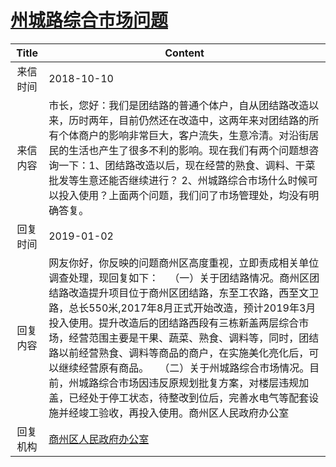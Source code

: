 # [州城路综合市场问题](http://www.shangluo.gov.cn/zmhd/ldxxxx.jsp?urltype=leadermail.LeaderMailContentUrl&wbtreeid=1112&leadermailid=4953)

| Title |                                                                                                                                                     Content                                                                                                                                                     |
|:-----:|-----------------------------------------------------------------------------------------------------------------------------------------------------------------------------------------------------------------------------------------------------------------------------------------------------------------|
| 来信时间  | 2018-10-10                                                                                                                                                                                                                                                                                                      |
| 来信内容  | 市长，您好：我们是团结路的普通个体户，自从团结路改造以来，历时两年，目前仍然还在改造中，这两年来对团结路的所有个体商户的影响非常巨大，客户流失，生意冷清。对沿街居民的生活也产生了很多不利的影响。现在我们有两个问题想咨询一下：1、团结路改造以后，现在经营的熟食、调料、干菜批发等生意还能否继续进行？ 2、州城路综合市场什么时候可以投入使用？上面两个问题，我们问了市场管理处，均没有明确答复。                                                                                                              |
| 回复时间  | 2019-01-02                                                                                                                                                                                                                                                                                                      |
| 回复内容  | 网友你好，你反映的问题商州区高度重视，立即责成相关单位调查处理，现回复如下：    （一）关于团结路情况。商州区团结路改造提升项目位于商州区团结路，东至工农路，西至文卫路，总长550米,2017年8月正式开始改造，预计2019年3月投入使用。提升改造后的团结路西段有三栋新盖两层综合市场，经营范围主要是干果、蔬菜、熟食、调料等，同时，团结路以前经营熟食、调料等商品的商户，在实施美化亮化后，可以继续经营原有商品。    （二）关于州城路综合市场情况。目前，州城路综合市场因违反原规划批复方案，对楼层违规加盖，已经处于停工状态，待整改到位后，完善水电气等配套设施并经竣工验收，再投入使用。商州区人民政府办公室 |
| 回复机构  | [商州区人民政府办公室](../../category/agencies/商州区人民政府办公室.md)                                                                                                                                                                                                                                                             |